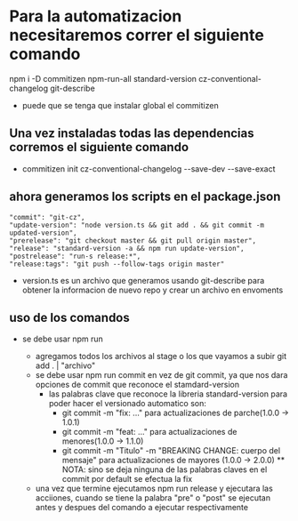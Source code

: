 # Para la automatizacion necesitaremos correr el siguiente comando
npm i -D commitizen npm-run-all standard-version cz-conventional-changelog git-describe
* puede que se tenga que instalar global el commitizen

## Una vez instaladas todas las dependencias corremos el siguiente comando
* commitizen init cz-conventional-changelog --save-dev --save-exact

## ahora generamos los scripts en el package.json
    "commit": "git-cz",
    "update-version": "node version.ts && git add . && git commit -m updated-version",
    "prerelease": "git checkout master && git pull origin master",
    "release": "standard-version -a && npm run update-version",
    "postrelease": "run-s release:*",
    "release:tags": "git push --follow-tags origin master"

* version.ts es un archivo que generamos usando git-describe para obtener la informacion de nuevo repo y crear un archivo en envoments
## uso de los comandos

* se debe usar npm run <comando> 
    * agregamos todos los archivos al stage o los que vayamos a subir git add . | "archivo"
    * se debe usar npm run commit en vez de git commit, ya que nos dara opciones de commit que reconoce el stamdard-version
        * las palabras clave que reconoce la libreria standard-version para poder hacer el versionado automatico son:
            - git commit -m "fix: ..." para actualizaciones de parche(1.0.0 -> 1.0.1)
            - git commit -m "feat: ..." para actualizaciones de menores(1.0.0 -> 1.1.0)
            - git commit -m "Titulo" -m "BREAKING CHANGE: cuerpo del mensaje" para actualizaciones de mayores (1.0.0 -> 2.0.0)
        ** NOTA: sino se deja ninguna de las palabras claves en el commit por default se efectua la fix
    * una vez que termine ejecutamos npm run release y ejecutara las acciiones, cuando se tiene la palabra "pre" o "post" se ejecutan antes y despues del comando a ejecutar respectivamente
